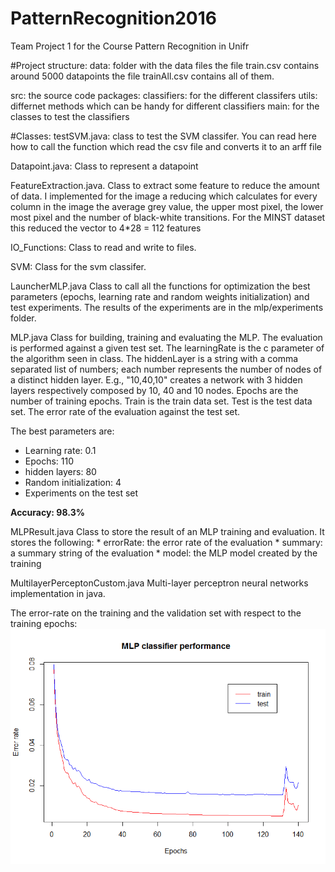 # PatternRecognition2016
Team Project 1 for the Course Pattern Recognition in Unifr 

#Project structure:
data: 	folder with the data files
	the file train.csv contains around 5000 datapoints
	the file trainAll.csv contains all of them.

src:	the source code
  packages: 
	classifiers: for the different classifers
	utils: differnet methods which can be handy for different classifiers
	main: for the classes to test the classifiers 

#Classes:
testSVM.java:
class to test the SVM classifer. You can read here how to call 
the function which read the csv file and converts it to an arff file

Datapoint.java:
Class to represent a datapoint 

FeatureExtraction.java.
Class to extract some feature to reduce the amount of data.
I implemented for the image a reducing which calculates for every column
in the image the average grey value, the upper most pixel, the lower most pixel
and the number of black-white transitions.
For the MINST dataset this reduced the vector to 4*28 = 112 features

IO_Functions:
Class to read and write to files.

SVM:
Class for the svm classifer. 


LauncherMLP.java
Class to call all the functions for optimization the best parameters (epochs, learning rate and random weights initialization) and test experiments. The results of the experiments are in the mlp/experiments folder.


MLP.java
Class for building, training and evaluating the MLP. The evaluation is performed against a given test set.
The learningRate is the c parameter of the algorithm seen in class. 
The hiddenLayer is a string with a comma separated list of numbers; each number represents the number of nodes of a distinct hidden layer. E.g., "10,40,10" creates a network with 3 hidden layers respectively composed by 10, 40 and 10 nodes.
Epochs are the number of training epochs.
Train is the train data set.
Test is the test data set.
The error rate of the evaluation against the test set.

The best parameters are:
* Learning rate: 0.1
* Epochs: 110
* hidden layers: 80
* Random initialization: 4
* Experiments on the test set

**Accuracy: 98.3%**

MLPResult.java
Class to store the result of an MLP training and evaluation.
It stores the following:
	* errorRate: the error rate of the evaluation
	* summary: a summary string of the evaluation
	* model: the MLP model created by the training
	
MultilayerPerceptonCustom.java
Multi-layer perceptron neural networks implementation in java.

The error-rate on the training and the validation set with respect to the
training epochs:
![alt text](mlp/experiments/plot.png)


